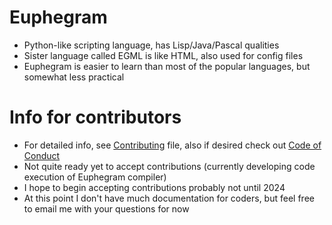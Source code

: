 # Euphegram
* Python-like scripting language, has Lisp/Java/Pascal qualities
* Sister language called EGML is like HTML, also used for config files
* Euphegram is easier to learn than most of the popular languages, but somewhat less practical
# Info for contributors
* For detailed info, see [Contributing](CONTRIBUTING.md) file, also if desired check out [Code of Conduct](CODE_OF_CONDUCT.md)
* Not quite ready yet to accept contributions (currently developing code execution of Euphegram compiler)
* I hope to begin accepting contributions probably not until 2024
* At this point I don't have much documentation for coders, but feel free to email me with your questions for now
